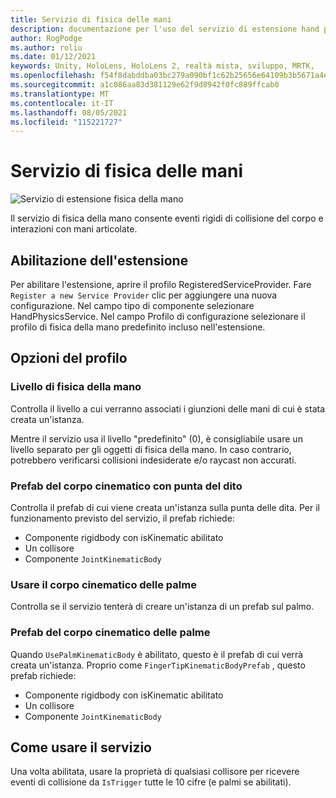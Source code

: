```yaml
---
title: Servizio di fisica delle mani
description: documentazione per l'uso del servizio di estensione hand physics in MRTK
author: RogPodge
ms.author: roliu
ms.date: 01/12/2021
keywords: Unity, HoloLens, HoloLens 2, realtà mista, sviluppo, MRTK,
ms.openlocfilehash: f54f8dabddba03bc279a090bf1c62b25656e64109b3b5671a4ed50d070445f14
ms.sourcegitcommit: a1c086aa83d381129e62f9d8942f0fc889ffcab0
ms.translationtype: MT
ms.contentlocale: it-IT
ms.lasthandoff: 08/05/2021
ms.locfileid: "115221727"
---
```

# <a name="hand-physics-service"></a>Servizio di fisica delle mani

![Servizio di estensione fisica della mano](../images/hand-physics/MRTK_UX_HandPhysics_Main.jpg)

Il servizio di fisica della mano consente eventi rigidi di collisione del corpo e interazioni con mani articolate.

## <a name="enabling-the-extension"></a>Abilitazione dell'estensione

Per abilitare l'estensione, aprire il profilo RegisteredServiceProvider. Fare `Register a new Service Provider` clic per aggiungere una nuova configurazione. Nel campo tipo di componente selezionare HandPhysicsService. Nel campo Profilo di configurazione selezionare il profilo di fisica della mano predefinito incluso nell'estensione.

## <a name="profile-options"></a>Opzioni del profilo

### <a name="hand-physics-layer"></a>Livello di fisica della mano

Controlla il livello a cui verranno associati i giunzioni delle mani di cui è stata creata un'istanza.

Mentre il servizio usa il livello "predefinito" (0), è consigliabile usare un livello separato per gli oggetti di fisica della mano. In caso contrario, potrebbero verificarsi collisioni indesiderate e/o raycast non accurati.

### <a name="finger-tip-kinematic-body-prefab"></a>Prefab del corpo cinematico con punta del dito

Controlla il prefab di cui viene creata un'istanza sulla punta delle dita. Per il funzionamento previsto del servizio, il prefab richiede:

- Componente rigidbody con isKinematic abilitato
- Un collisore
- Componente `JointKinematicBody`

### <a name="use-palm-kinematic-body"></a>Usare il corpo cinematico delle palme

Controlla se il servizio tenterà di creare un'istanza di un prefab sul palmo.

### <a name="palm-kinematic-body-prefab"></a>Prefab del corpo cinematico delle palme

Quando `UsePalmKinematicBody` è abilitato, questo è il prefab di cui verrà creata un'istanza. Proprio come `FingerTipKinematicBodyPrefab` , questo prefab richiede:

- Componente rigidbody con isKinematic abilitato
- Un collisore
- Componente `JointKinematicBody`

## <a name="how-to-use-the-service"></a>Come usare il servizio

Una volta abilitata, usare la proprietà di qualsiasi collisore per ricevere eventi di collisione da `IsTrigger` tutte le 10 cifre (e palmi se abilitati).
